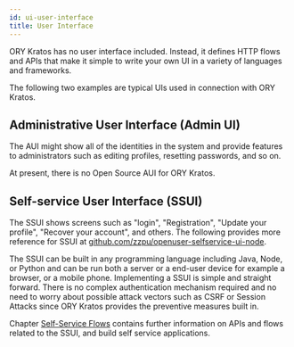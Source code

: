 ```yaml
---
id: ui-user-interface
title: User Interface
---
```


ORY Kratos has no user interface included. Instead, it defines HTTP flows and
APIs that make it simple to write your own UI in a variety of languages and
frameworks.

The following two examples are typical UIs used in connection with ORY Kratos.

## Administrative User Interface (Admin UI)

The AUI might show all of the identities in the system and provide features to
administrators such as editing profiles, resetting passwords, and so on.

At present, there is no Open Source AUI for ORY Kratos.

## Self-service User Interface (SSUI)

The SSUI shows screens such as "login", "Registration", "Update your profile",
"Recover your account", and others. The following provides more reference for
SSUI at
[github.com/zzpu/openuser-selfservice-ui-node](https://github.com/zzpu/openuser-selfservice-ui-node).

The SSUI can be built in any programming language including Java, Node, or
Python and can be run both a server or a end-user device for example a browser,
or a mobile phone. Implementing a SSUI is simple and straight forward. There is
no complex authentication mechanism required and no need to worry about possible
attack vectors such as CSRF or Session Attacks since ORY Kratos provides the
preventive measures built in.

Chapter [Self-Service Flows](../self-service.mdx) contains further
information on APIs and flows related to the SSUI, and build self service
applications.
